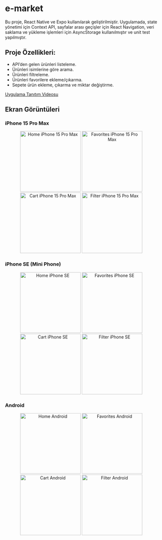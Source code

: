 # e-market
Bu proje, React Native ve Expo kullanılarak geliştirilmiştir. Uygulamada, state yönetimi için Context API, sayfalar arası geçişler için React Navigation, veri saklama ve yükleme işlemleri için AsyncStorage kullanılmıştır ve unit test yapılmıştır.

## Proje Özellikleri:
- API’den gelen ürünleri listeleme.
- Ürünleri isimlerine göre arama.
- Ürünleri filtreleme.
- Ürünleri favorilere ekleme/çıkarma.
- Sepete ürün ekleme, çıkarma ve miktar değiştirme.

[Uygulama Tanıtım Videosu](https://i.imgur.com/UqLVS22.gif)


## Ekran Görüntüleri

### iPhone 15 Pro Max
<p align="center">
  <img src="https://i.imgur.com/rUQitOv.png" alt="Home iPhone 15 Pro Max" width="200"/>
  <img src="https://i.imgur.com/jHU1qVn.png" alt="Favorites iPhone 15 Pro Max" width="200"/>
  <img src="https://i.imgur.com/HIZS7HV.png" alt="Cart iPhone 15 Pro Max" width="200"/>
  <img src="https://i.imgur.com/hoUwaZi.png" alt="Filter iPhone 15 Pro Max" width="200"/>
</p>

### iPhone SE (Mini Phone)
<p align="center">
  <img src="https://i.imgur.com/SmU33Ki.png" alt="Home iPhone SE" width="200"/>
  <img src="https://i.imgur.com/EWM0DkY.png" alt="Favorites iPhone SE" width="200"/>
  <img src="https://i.imgur.com/H0oswAd.png" alt="Cart iPhone SE" width="200"/>
  <img src="https://i.imgur.com/LPUcA87.png" alt="Filter iPhone SE" width="200"/>
</p>

### Android
<p align="center">
  <img src="https://i.imgur.com/HTSnTq0.png" alt="Home Android" width="200"/>
  <img src="https://i.imgur.com/09uFBxt.png" alt="Favorites Android" width="200"/>
  <img src="https://i.imgur.com/yVzOfTP.png" alt="Cart Android" width="200"/>
  <img src="https://i.imgur.com/htWBD8R.png" alt="Filter Android" width="200"/>
</p>
